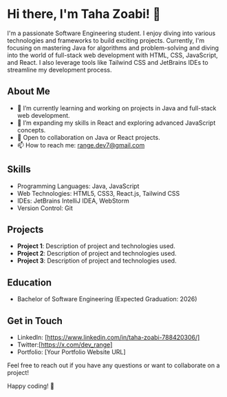 # Hi there, I'm Taha Zoabi! 👋

I'm a passionate Software Engineering student. I enjoy diving into various technologies and frameworks to build exciting projects. Currently, I'm focusing on mastering Java for algorithms and problem-solving and diving into the world of full-stack web development with HTML, CSS, JavaScript, and React. I also leverage tools like Tailwind CSS and JetBrains IDEs to streamline my development process.

## About Me

- 🔭 I’m currently learning and working on projects in Java and full-stack web development.
- 🌱 I’m expanding my skills in React and exploring advanced JavaScript concepts.
- 💼 Open to collaboration on Java or React projects.
- 📫 How to reach me: range.dev7@gmail.com

## Skills

- Programming Languages: Java, JavaScript
- Web Technologies: HTML5, CSS3, React.js, Tailwind CSS
- IDEs: JetBrains IntelliJ IDEA, WebStorm
- Version Control: Git

## Projects

- **Project 1**: Description of project and technologies used.
- **Project 2**: Description of project and technologies used.
- **Project 3**: Description of project and technologies used.

## Education

- Bachelor of Software Engineering (Expected Graduation: 2026)

## Get in Touch

- LinkedIn: [https://www.linkedin.com/in/taha-zoabi-788420306/]
- Twitter:[https://x.com/dev_range]
- Portfolio: [Your Portfolio Website URL]

Feel free to reach out if you have any questions or want to collaborate on a project!

Happy coding! 🚀
